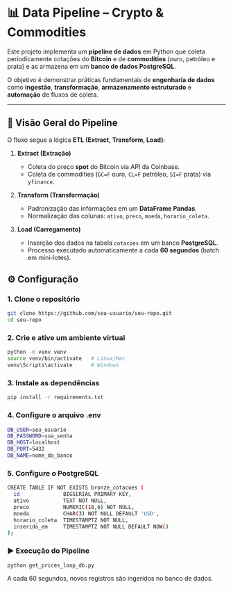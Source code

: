 # 📊 Data Pipeline – Crypto & Commodities  

Este projeto implementa um **pipeline de dados** em Python que coleta periodicamente cotações do **Bitcoin** e de **commodities** (ouro, petróleo e prata) e as armazena em um **banco de dados PostgreSQL**.  

O objetivo é demonstrar práticas fundamentais de **engenharia de dados** como **ingestão**, **transformação**, **armazenamento estruturado** e **automação** de fluxos de coleta.  

---

## 🚀 Visão Geral do Pipeline  

O fluxo segue a lógica **ETL (Extract, Transform, Load)**:  

1. **Extract (Extração)**  
   - Coleta do preço **spot** do Bitcoin via API da Coinbase.  
   - Coleta de commodities (`GC=F` ouro, `CL=F` petróleo, `SI=F` prata) via `yfinance`.  

2. **Transform (Transformação)**  
   - Padronização das informações em um **DataFrame Pandas**.  
   - Normalização das colunas: `ativo`, `preco`, `moeda`, `horario_coleta`.  

3. **Load (Carregamento)**  
   - Inserção dos dados na tabela `cotacoes` em um banco **PostgreSQL**.  
   - Processo executado automaticamente a cada **60 segundos** (batch em mini-lotes).
  
## ⚙️ Configuração  

### 1. Clone o repositório  

```bash
git clone https://github.com/seu-usuario/seu-repo.git
cd seu-repo
```

### 2. Crie e ative um ambiente virtual
```bash
python -m venv venv
source venv/bin/activate   # Linux/Mac
venv\Scripts\activate      # Windows
```
### 3. Instale as dependências
```bash
pip install -r requirements.txt
```
### 4. Configure o arquivo .env
```bash
DB_USER=seu_usuario
DB_PASSWORD=sua_senha
DB_HOST=localhost
DB_PORT=5432
DB_NAME=nome_do_banco
```
### 5. Configure o PostgreSQL
```bash
CREATE TABLE IF NOT EXISTS bronze_cotacoes (
  id              BIGSERIAL PRIMARY KEY,
  ativo           TEXT NOT NULL,           
  preco           NUMERIC(18,6) NOT NULL,  
  moeda           CHAR(3) NOT NULL DEFAULT 'USD',
  horario_coleta  TIMESTAMPTZ NOT NULL,    
  inserido_em     TIMESTAMPTZ NOT NULL DEFAULT NOW()
);
```

### ▶️ Execução do Pipeline
```bash
python get_prices_loop_db.py
```

A cada 60 segundos, novos registros são ingeridos no banco de dados.
